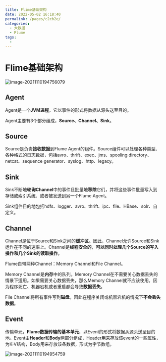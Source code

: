 ```yaml
---
title: Flime基础架构
date: 2022-05-02 16:18:40
permalink: /pages/c2cb2e/
categories:
  - 大数据
  - Flume
tags:
  - 
---
```

# Flime基础架构

![image-20211110194756079](https://cdn.jsdelivr.net/gh/Iekrwh/images/md-images/image-20211110194756079.png)

## Agent

Agent是一个**JVM进程**，它以事件的形式将数据从源头送至目的。

Agent主要有3个部分组成，**Source、Channel、Sink**。

## Source

Source是负责**接收数据**到Flume Agent的组件。Source组件可以处理各种类型、各种格式的日志数据，包括avro、thrift、exec、jms、spooling directory、netcat、sequence generator、syslog、http、legacy。

## Sink

Sink不断地**轮询Channel**中的事件且批量地**移除**它们，并将这些事件批量写入到存储或索引系统、或者被发送到另一个Flume Agent。

Sink组件目的地包括hdfs、logger、avro、thrift、ipc、file、HBase、solr、自定义。

## Channel

Channel是位于Source和Sink之间的**缓冲区**。因此，Channel允许Source和Sink运作在不同的速率上。Channel是**线程安全的**，**可以同时处理几个Source的写入操作和几个Sink的读取操作**。

Flume自带两种Channel：Memory Channel和File Channel。

Memory Channel是**内存**中的队列。Memory Channel在不需要关心数据丢失的情景下适用。如果需要关心数据丢失，那么Memory Channel就不应该使用，因为程序死亡、机器宕机或者重启都会导致**数据丢失**。

File Channel将所有事件写到**磁盘**。因此在程序关闭或机器宕机的情况下**不会丢失数据**。

## Event

传输单元，**Flume数据传输的基本单元**，以Event的形式将数据从源头送至目的地。Event由**Header**和**Body**两部分组成，Header用来存放该event的一些属性，为K-V结构，Body用来存放该条数据，形式为字节数组。

![image-20211110194954759](https://cdn.jsdelivr.net/gh/Iekrwh/images/md-images/image-20211110194954759.png)

